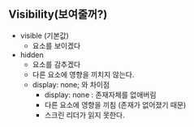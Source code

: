 ## Visibility(보여줄꺼?)
- visible (기본값)
    - 요소를 보이겠다
- hidden
    - 요소를 감추겠다
    - 다른 요소에 영향을 끼치지 않는다.
    - display: none; 와 차이점
        - display: none : 존재자체를 없애버림
        - 다른 요소에 영향을 끼침 (존재가 없어졌기 때문)
        - 스크린 리더가 읽지 못한다.